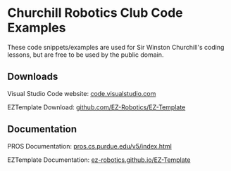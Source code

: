 # Churchill Robotics Club Code Examples
These code snippets/examples are used for Sir Winston Churchill's coding lessons, but are free to be used by the public domain.

## Downloads
Visual Studio Code website: [code.visualstudio.com](https://code.visualstudio.com/)

EZTemplate Download: [github.com/EZ-Robotics/EZ-Template](https://github.com/EZ-Robotics/EZ-Template)

## Documentation
PROS Documentation: [pros.cs.purdue.edu/v5/index.html](https://pros.cs.purdue.edu/v5/index.html)

EZTemplate Documentation: [ez-robotics.github.io/EZ-Template](https://ez-robotics.github.io/EZ-Template/)
